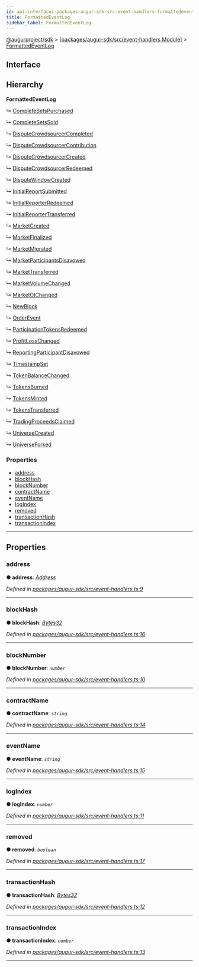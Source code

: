 ```yaml
---
id: api-interfaces-packages-augur-sdk-src-event-handlers-formattedeventlog
title: FormattedEventLog
sidebar_label: FormattedEventLog
---
```


[@augurproject/sdk](api-readme.md) > [[packages/augur-sdk/src/event-handlers Module]](api-modules-packages-augur-sdk-src-event-handlers-module.md) > [FormattedEventLog](api-interfaces-packages-augur-sdk-src-event-handlers-formattedeventlog.md)

## Interface

## Hierarchy

**FormattedEventLog**

↳  [CompleteSetsPurchased](api-interfaces-packages-augur-sdk-src-event-handlers-completesetspurchased.md)

↳  [CompleteSetsSold](api-interfaces-packages-augur-sdk-src-event-handlers-completesetssold.md)

↳  [DisputeCrowdsourcerCompleted](api-interfaces-packages-augur-sdk-src-event-handlers-disputecrowdsourcercompleted.md)

↳  [DisputeCrowdsourcerContribution](api-interfaces-packages-augur-sdk-src-event-handlers-disputecrowdsourcercontribution.md)

↳  [DisputeCrowdsourcerCreated](api-interfaces-packages-augur-sdk-src-event-handlers-disputecrowdsourcercreated.md)

↳  [DisputeCrowdsourcerRedeemed](api-interfaces-packages-augur-sdk-src-event-handlers-disputecrowdsourcerredeemed.md)

↳  [DisputeWindowCreated](api-interfaces-packages-augur-sdk-src-event-handlers-disputewindowcreated.md)

↳  [InitialReportSubmitted](api-interfaces-packages-augur-sdk-src-event-handlers-initialreportsubmitted.md)

↳  [InitialReporterRedeemed](api-interfaces-packages-augur-sdk-src-event-handlers-initialreporterredeemed.md)

↳  [InitialReporterTransferred](api-interfaces-packages-augur-sdk-src-event-handlers-initialreportertransferred.md)

↳  [MarketCreated](api-interfaces-packages-augur-sdk-src-event-handlers-marketcreated.md)

↳  [MarketFinalized](api-interfaces-packages-augur-sdk-src-event-handlers-marketfinalized.md)

↳  [MarketMigrated](api-interfaces-packages-augur-sdk-src-event-handlers-marketmigrated.md)

↳  [MarketParticipantsDisavowed](api-interfaces-packages-augur-sdk-src-event-handlers-marketparticipantsdisavowed.md)

↳  [MarketTransferred](api-interfaces-packages-augur-sdk-src-event-handlers-markettransferred.md)

↳  [MarketVolumeChanged](api-interfaces-packages-augur-sdk-src-event-handlers-marketvolumechanged.md)

↳  [MarketOIChanged](api-interfaces-packages-augur-sdk-src-event-handlers-marketoichanged.md)

↳  [NewBlock](api-interfaces-packages-augur-sdk-src-event-handlers-newblock.md)

↳  [OrderEvent](api-interfaces-packages-augur-sdk-src-event-handlers-orderevent.md)

↳  [ParticipationTokensRedeemed](api-interfaces-packages-augur-sdk-src-event-handlers-participationtokensredeemed.md)

↳  [ProfitLossChanged](api-interfaces-packages-augur-sdk-src-event-handlers-profitlosschanged.md)

↳  [ReportingParticipantDisavowed](api-interfaces-packages-augur-sdk-src-event-handlers-reportingparticipantdisavowed.md)

↳  [TimestampSet](api-interfaces-packages-augur-sdk-src-event-handlers-timestampset.md)

↳  [TokenBalanceChanged](api-interfaces-packages-augur-sdk-src-event-handlers-tokenbalancechanged.md)

↳  [TokensBurned](api-interfaces-packages-augur-sdk-src-event-handlers-tokensburned.md)

↳  [TokensMinted](api-interfaces-packages-augur-sdk-src-event-handlers-tokensminted.md)

↳  [TokensTransferred](api-interfaces-packages-augur-sdk-src-event-handlers-tokenstransferred.md)

↳  [TradingProceedsClaimed](api-interfaces-packages-augur-sdk-src-event-handlers-tradingproceedsclaimed.md)

↳  [UniverseCreated](api-interfaces-packages-augur-sdk-src-event-handlers-universecreated.md)

↳  [UniverseForked](api-interfaces-packages-augur-sdk-src-event-handlers-universeforked.md)

### Properties

* [address](api-interfaces-packages-augur-sdk-src-event-handlers-formattedeventlog.md#address)
* [blockHash](api-interfaces-packages-augur-sdk-src-event-handlers-formattedeventlog.md#blockhash)
* [blockNumber](api-interfaces-packages-augur-sdk-src-event-handlers-formattedeventlog.md#blocknumber)
* [contractName](api-interfaces-packages-augur-sdk-src-event-handlers-formattedeventlog.md#contractname)
* [eventName](api-interfaces-packages-augur-sdk-src-event-handlers-formattedeventlog.md#eventname)
* [logIndex](api-interfaces-packages-augur-sdk-src-event-handlers-formattedeventlog.md#logindex)
* [removed](api-interfaces-packages-augur-sdk-src-event-handlers-formattedeventlog.md#removed)
* [transactionHash](api-interfaces-packages-augur-sdk-src-event-handlers-formattedeventlog.md#transactionhash)
* [transactionIndex](api-interfaces-packages-augur-sdk-src-event-handlers-formattedeventlog.md#transactionindex)

---

## Properties

<a id="address"></a>

###  address

**● address**: *[Address](api-modules-packages-augur-sdk-src-event-handlers-module.md#address)*

*Defined in [packages/augur-sdk/src/event-handlers.ts:9](https://github.com/AugurProject/augur/blob/bae2172ca0/packages/augur-sdk/src/event-handlers.ts#L9)*

___
<a id="blockhash"></a>

###  blockHash

**● blockHash**: *[Bytes32](api-modules-packages-augur-sdk-src-event-handlers-module.md#bytes32)*

*Defined in [packages/augur-sdk/src/event-handlers.ts:16](https://github.com/AugurProject/augur/blob/bae2172ca0/packages/augur-sdk/src/event-handlers.ts#L16)*

___
<a id="blocknumber"></a>

###  blockNumber

**● blockNumber**: *`number`*

*Defined in [packages/augur-sdk/src/event-handlers.ts:10](https://github.com/AugurProject/augur/blob/bae2172ca0/packages/augur-sdk/src/event-handlers.ts#L10)*

___
<a id="contractname"></a>

###  contractName

**● contractName**: *`string`*

*Defined in [packages/augur-sdk/src/event-handlers.ts:14](https://github.com/AugurProject/augur/blob/bae2172ca0/packages/augur-sdk/src/event-handlers.ts#L14)*

___
<a id="eventname"></a>

###  eventName

**● eventName**: *`string`*

*Defined in [packages/augur-sdk/src/event-handlers.ts:15](https://github.com/AugurProject/augur/blob/bae2172ca0/packages/augur-sdk/src/event-handlers.ts#L15)*

___
<a id="logindex"></a>

###  logIndex

**● logIndex**: *`number`*

*Defined in [packages/augur-sdk/src/event-handlers.ts:11](https://github.com/AugurProject/augur/blob/bae2172ca0/packages/augur-sdk/src/event-handlers.ts#L11)*

___
<a id="removed"></a>

###  removed

**● removed**: *`boolean`*

*Defined in [packages/augur-sdk/src/event-handlers.ts:17](https://github.com/AugurProject/augur/blob/bae2172ca0/packages/augur-sdk/src/event-handlers.ts#L17)*

___
<a id="transactionhash"></a>

###  transactionHash

**● transactionHash**: *[Bytes32](api-modules-packages-augur-sdk-src-event-handlers-module.md#bytes32)*

*Defined in [packages/augur-sdk/src/event-handlers.ts:12](https://github.com/AugurProject/augur/blob/bae2172ca0/packages/augur-sdk/src/event-handlers.ts#L12)*

___
<a id="transactionindex"></a>

###  transactionIndex

**● transactionIndex**: *`number`*

*Defined in [packages/augur-sdk/src/event-handlers.ts:13](https://github.com/AugurProject/augur/blob/bae2172ca0/packages/augur-sdk/src/event-handlers.ts#L13)*

___

